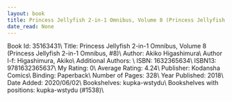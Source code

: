 ```yaml
---
layout: book
title: Princess Jellyfish 2-in-1 Omnibus, Volume 8 (Princess Jellyfish 2-in-1 Omnibus,  no. 8)
date_read: None
---
```


Book Id: 35163431\ 
Title: Princess Jellyfish 2-in-1 Omnibus, Volume 8 (Princess Jellyfish 2-in-1 Omnibus, #8)\ 
Author: Akiko Higashimura\ 
Author l-f: Higashimura, Akiko\ 
Additional Authors: \ 
ISBN: 1632365634\ 
ISBN13: 9781632365637\ 
My Rating: 0\ 
Average Rating: 4.24\ 
Publisher: Kodansha Comics\ 
Binding: Paperback\ 
Number of Pages: 328\ 
Year Published: 2018\ 
Date Added: 2020/06/02\ 
Bookshelves: kupka-wstydu\ 
Bookshelves with positions: kupka-wstydu (#1538)\ 

